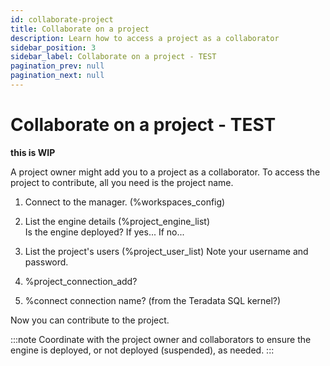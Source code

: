 ```yaml
---
id: collaborate-project
title: Collaborate on a project
description: Learn how to access a project as a collaborator
sidebar_position: 3
sidebar_label: Collaborate on a project - TEST
pagination_prev: null
pagination_next: null
---
```


# Collaborate on a project - TEST

**this is WIP**

A project owner might add you to a project as a collaborator. To access the project to contribute, all you need is the project name.

1. Connect to the manager. (%workspaces_config)

2. List the engine details (%project_engine_list)<br/>
   Is the engine deployed? If yes... If no...

3. List the project's users (%project_user_list)
Note your username and password.

4. %project_connection_add?

5. %connect connection name? (from the Teradata SQL kernel?)

Now you can contribute to the project.

:::note
Coordinate with the project owner and collaborators to ensure the engine is deployed, or not deployed (suspended), as needed.
:::



